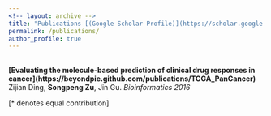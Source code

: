 ```yaml
---
<!-- layout: archive -->
title: "Publications [(Google Scholar Profile)](https://scholar.google.com/citations?user=KSCNG_MAAAAJ&hl=en&authuser=1)"
permalink: /publications/
author_profile: true
---
```

<br>
<b>[Evaluating the molecule-based prediction of clinical drug responses in cancer](https://beyondpie.github.com/publications/TCGA_PanCancer)</b> <br>
Zijian Ding, <b>Songpeng Zu</b>, Jin Gu.
<i>Bioinformatics  2016</i>





[\* denotes equal contribution]
